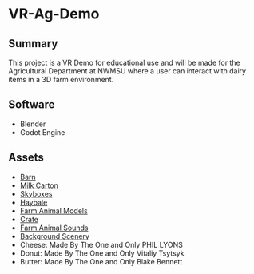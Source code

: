 # VR-Ag-Demo

## Summary
This project is a VR Demo for educational use and will be made for the Agricultural Department at NWMSU where a user can interact with dairy items in a 3D farm environment. 

## Software
- Blender
- Godot Engine

## Assets
- [Barn](https://periltek.itch.io/)
- [Milk Carton](https://daniels12.itch.io/)
- [Skyboxes](https://kindaw.itch.io/)
- [Haybale](https://opengameart.org/content/hay-bale)
- [Farm Animal Models](https://quaternius.itch.io/)
- [Crate](https://opengameart.org/content/crate-3)
- [Farm Animal Sounds](https://opengameart.org/content/farm-animals)
- [Background Scenery](https://free3d.com/3d-model/beautiful-scenery-morning-evening-night-370168.html)
- Cheese: Made By The One and Only PHIL LYONS
- Donut: Made By The One and Only Vitaliy Tsytsyk
- Butter: Made By The One and Only Blake Bennett
